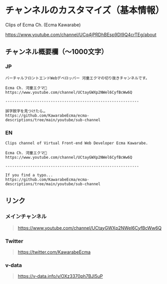 # チャンネルのカスタマイズ（基本情報）

Clips of Ecma Ch. (Ecma Kawarabe)

<https://www.youtube.com/channel/UCq4jPRDhBEsp9DI9Q4crTEg/about>

## チャンネル概要欄（〜1000文字）

### JP

```
バーチャルフロントエンドWebデベロッパー 河童エクマの切り抜きチャンネルです。

Ecma Ch. 河童エクマ🥒
https://www.youtube.com/channel/UCtayGWXp2NWel6CyfBcWw6Q

-----------------------------------------------------------

誤字脱字を見つけたら…
https://github.com/KawarabeEcma/ecma-descriptions/tree/main/youtube/sub-channel
```

### EN


```
Clips channel of Virtual Front-end Web Developer Ecma Kawarabe.

Ecma Ch. 河童エクマ🥒
https://www.youtube.com/channel/UCtayGWXp2NWel6CyfBcWw6Q

-----------------------------------------------------------

If you find a typo...
https://github.com/KawarabeEcma/ecma-descriptions/tree/main/youtube/sub-channel
```

## リンク

### メインチャンネル

> https://www.youtube.com/channel/UCtayGWXp2NWel6CyfBcWw6Q

### Twitter

> https://twitter.com/KawarabeEcma

### v-data

> https://v-data.info/v/OXz3370ph7BJl5uP